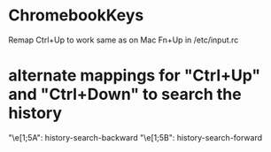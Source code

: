 # ChromebookKeys

Remap Ctrl+Up to work same as on Mac Fn+Up
in /etc/input.rc

# alternate mappings for "Ctrl+Up" and "Ctrl+Down" to search the history
"\e[1;5A": history-search-backward
"\e[1;5B": history-search-forward

